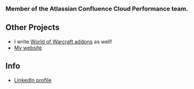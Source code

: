 ### Member of the Atlassian Confluence Cloud Performance team.

## Other Projects

- I write [World of Warcraft addons](https://www.curseforge.com/members/fignewticus/projects) as well!
- [My website](https://www.tonyanziano.com/)

## Info
- [LinkedIn profile](https://www.linkedin.com/in/tony-anziano/)
